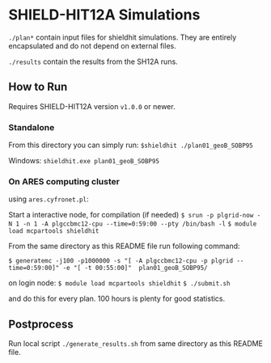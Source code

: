 # SHIELD-HIT12A Simulations

`./plan*` contain input files for shieldhit simulations. They are entirely encapsulated and do not depend on external files.

`./results` contain the results from the SH12A runs.

## How to Run

Requires SHIELD-HIT12A version `v1.0.0` or newer.

### Standalone

From this directory you can simply run:
`$shieldhit ./plan01_geoB_SOBP95`

Windows:
`shieldhit.exe plan01_geoB_SOBP95`

### On ARES computing cluster

using `ares.cyfronet.pl`:

Start a interactive node, for compilation (if needed)
`$ srun -p plgrid-now -N 1 -n 1 -A plgccbmc12-cpu --time=0:59:00 --pty /bin/bash -l`
`$ module load mcpartools shieldhit`

From the same directory as this README file run following command:

`$ generatemc -j100 -p1000000 -s "[ -A plgccbmc12-cpu -p plgrid --time=0:59:00]" -e "[ -t 00:55:00]"  plan01_geoB_SOBP95/`

on login node:
`$ module load mcpartools shieldhit`
`$ ./submit.sh`

and do this for every plan. 100 hours is plenty for good statistics.

## Postprocess

Run local script `./generate_results.sh` from same directory as this README file.

